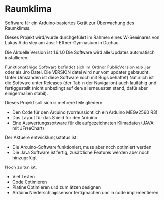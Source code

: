 # Raumklima
Software für ein Arduino-basiertes Gerät zur Überwachung des Raumklimas.

Dieses Projekt wird/wurde durchgeführt im Rahmen eines W-Seminares von Lukas Aldersley am Josef-Effner-Gymnasium in Dachau.

Die Aktuelle Version ist 1.6.1.0
Die Software wird alle Updates automatisch installieren.

Funktionsfähige Software befindet sich im Ordner PublicVersion (als .jar oder als .ino Datei. Die VERSION datei wird nur vom updater gebraucht. Unter Umständen ist diese Software noch mit Bugs behaftet)
Natürlich ist die Software unter Releases (der Tab in der Navigation) auch lauffähig und fertiggestellt (nicht unbedingt auf dem allerneuesten stand, dafür aber einigermaßen stabil).

Dieses Projekt soll sich in mehrere teile gliedern:
  - Den Code für den Arduino (vorraussichtlich ein Arduino MEGA2560 R3)
  - Das Layout für das Shield für den Arduino
  - Eine Auswertungssoftware für die aufgezeichneten Klimadaten (JAVA mit JFreeChart)
  
Der Aktuelle entwicklungsstatus ist: 
  - Die Arduino-Software funktioniert, muss aber noch optimiert werden
  - Die Java Software ist fertig, zusätzliche Features werden aber noch hinzugefügt

  
Noch zu tun ist:
  - Viel Testen
  - Code Optimieren
  - Platine Optimieren und zum ätzen designen
  - Arduino Niederschlagssensor fertigmachen und in code implementieren
